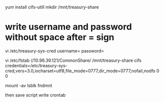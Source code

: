 yum install cifs-utill
mkdir /mnt/treasury-share
# write username and password without space after = sign
vi /etc/treasury-sys-cred
username=
password=

vi /etc/fstab
//10.96.39.121/CommonShare/ /mnt/treasury-share cifs credentials=/etc/treasury-sys-cred,vers=3.0,iocharset=utf8,file_mode=0777,dir_mode=0777,nofail,nodfs 0 0

mount -av
lsblk
fndmnt

then save script
write crontab
